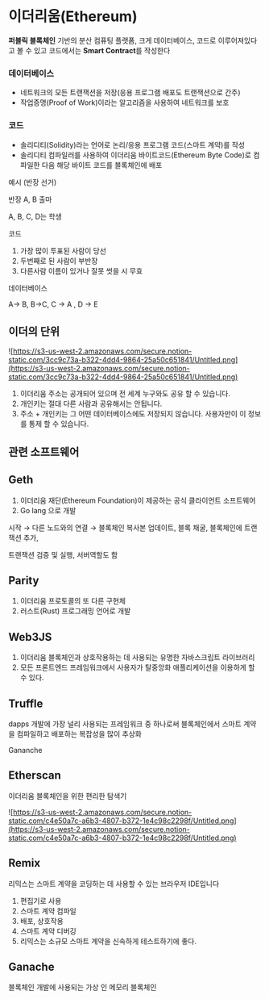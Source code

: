 # 이더리움(Ethereum)

**퍼블릭 블록체인** 기반의 분산 컴퓨팅 플랫폼, 크게 데이터베이스, 코드로 이루어져있다고 볼 수  있고 코드에서는 **Smart Contract**를 작성한다

### 데이터베이스

- 네트워크의 모든 트랜잭션을 저장(응용 프로그램 배포도 트랜잭션으로 간주)
- 작업증명(Proof of Work)이라는 알고리즘을 사용하여 네트워크를 보호

### 코드

- 솔리디티(Solidity)라는 언어로 논리/응용 프로그램 코드(스마트 계약)를 작성
- 솔리디티 컴파일러를 사용하여 이더리움 바이트코드(Ethereum Byte Code)로 컴파일한 다음 해당 바이트 코드를 블록체인에 배포

예시 (반장 선거)

반장 A, B 출마

A, B, C, D는 학생

코드

1. 가장 많이 투표된 사람이 당선
2. 두번째로 된 사람이 부반장
3. 다른사람 이름이 있거나 잘못 썻을 시 무효

데이터베이스

A→ B, B→C, C → A , D → E

## 이더의 단위

![https://s3-us-west-2.amazonaws.com/secure.notion-static.com/3cc9c73a-b322-4dd4-9864-25a50c651841/Untitled.png](https://s3-us-west-2.amazonaws.com/secure.notion-static.com/3cc9c73a-b322-4dd4-9864-25a50c651841/Untitled.png)

1. 이더리움 주소는 공개되어 있으며 전 세계 누구와도 공유 할 수 있습니다.
2. 개인키는 절대 다른 사람과 공유해서는 안됩니다.
3. 주소 + 개인키는 그 어떤 데이터베이스에도 저장되지 않습니다. 사용자만이 이 정보를 통제 할 수 있습니다.

## 관련 소프트웨어

## Geth

1. 이더리움 재단(Ethereum Foundation)이 제공하는 공식 클라이언트 소프트웨어
2. Go lang 으로 개발

시작 → 다른 노드와의 연결 → 블록체인 복사본 업데이트, 블록 채굴, 블록체인에 트랜잭션 추가,

트랜잭션 검증 및 실행, 서버역할도 함

## Parity

1. 이더리움 프로토콜의 또 다른 구현체
2. 러스트(Rust) 프로그래밍 언어로 개발

## **Web3JS**

1. 이더리움 블록체인과 상호작용하는 데 사용되는 유명한 자바스크립트 라이브러리
2. 모든 프론트엔드 프레임워크에서 사용자가 탈중앙화 애플리케이션을 이용하게 할 수 있다.

## Truffle

dapps 개발에 가장 널리 사용되는 프레임워크 중 하나로써 블록체인에서 스마트 계약을 컴파일하고 배포하는 복잡성을 많이 추상화

Gananche

## **Etherscan**

이더리움 블록체인을 위한 편리한 탐색기

![https://s3-us-west-2.amazonaws.com/secure.notion-static.com/c4e50a7c-a6b3-4807-b372-1e4c98c2298f/Untitled.png](https://s3-us-west-2.amazonaws.com/secure.notion-static.com/c4e50a7c-a6b3-4807-b372-1e4c98c2298f/Untitled.png)

## Remix

리믹스는 스마트 계약을 코딩하는 데 사용할 수 있는 브라우저 IDE입니다

1. 편집기로 사용
2. 스마트 계약 컴파일
3. 배포, 상호작용
4. 스마트 계약 디버깅
5. 리믹스는 소규모 스마트 계약을 신속하게 테스트하기에 좋다.

## Ganache

블록체인 개발에 사용되는 가상 인 메모리 블록체인